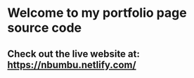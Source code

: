 # Welcome to my portfolio page source code

## Check out the live website at: https://nbumbu.netlify.com/